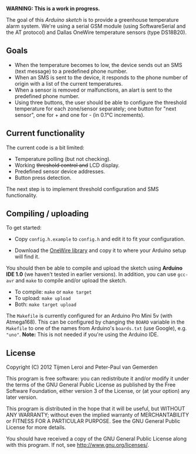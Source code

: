 **WARNING: This is a work in progress.**

The goal of this *Arduino sketch* is to provide a greenhouse temperature alarm system. We're using a serial GSM module (using SoftwareSerial and the AT protocol) and Dallas OneWire temperature sensors (type DS18B20).

Goals
-----

* When the temperature becomes to low, the device sends out an SMS (text message) to a predefined phone number.
* When an SMS is sent to the device, it responds to the phone number of origin with a list of the current temperatures.
* When a sensor is removed or malfunctions, an alart is sent to the predefined phone number.
* Using three buttons, the user should be able to configure the threshold temperature for each zone/sensor separately; one button for "next sensor", one for + and one for - (in 0.1°C increments).

Current functionality
---------------------

The current code is a bit limited:

* Temperature polling (but not checking).
* Working ~~threshold control and~~ LCD display.
* Predefined sensor device addresses.
* Button press detection.

The next step is to implement threshold configuration and SMS functionality.

Compiling / uploading
---------------------

To get started:

* Copy `config.h.example` to `config.h` and edit it to fit your configuration.
* Download the [OneWire library][1] and copy it to where your Arduino setup will find it.

  [1]: http://www.pjrc.com/teensy/td_libs_OneWire.html "OneWire Arduino Library"

You should then be able to compile and upload the sketch using **Arduino IDE 1.0** (we haven't tested in earlier versions). In addition, you can use `gcc-avr` and `make` to compile and/or upload the sketch.

* To compile: `make` or `make target`
* To upload: `make upload`
* Both: `make target upload`

The `Makefile` is currently configured for an Arduino Pro Mini 5v (with Atmega168). This can be configured by changing the `BOARD` variable in the `Makefile` to one of the names from Arduino's `boards.txt` (use Google), e.g. `"uno"`. **Note:** This is not needed if you're using the Arduino IDE.

License
-------

Copyright (C) 2012  Tijmen Leroi and Peter-Paul van Gemerden

This program is free software: you can redistribute it and/or modify
it under the terms of the GNU General Public License as published by
the Free Software Foundation, either version 3 of the License, or
(at your option) any later version.

This program is distributed in the hope that it will be useful,
but WITHOUT ANY WARRANTY; without even the implied warranty of
MERCHANTABILITY or FITNESS FOR A PARTICULAR PURPOSE.  See the
GNU General Public License for more details.

You should have received a copy of the GNU General Public License
along with this program.  If not, see <http://www.gnu.org/licenses/>.
